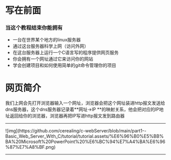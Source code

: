 # 写在前面
### 当这个教程结束你能拥有
- 一台在世界某个地方的linux服务器
- 通过这台服务器科学上网（访问外网）
- 在这台服务器上运行一个C语言写的程序提供网页服务
- 你会拥有一个网址通过它来访问你的网站
- 学会创建项目和如何使用简单的git命令管理你的项目
# 网页简介
我们上网会先打开浏览器输入一个网址，浏览器会把这个网址装进http报文发送给dns服务器，这个dns服务器记录着**网址->IP **的映射关系，他会把对应的IP地址返回给你的浏览器，浏览器再把IP写进http报文发到路由器
<hr>
![img](https://github.com/cerealing/c-webServer/blob/main/part1--Basic_Web_Server_With_C/tutorial/tutorial.assets/%E6%96%B0%E5%BB%BA%20Microsoft%20PowerPoint%20%E6%BC%94%E7%A4%BA%E6%96%87%E7%A8%BF.png)
<hr>
